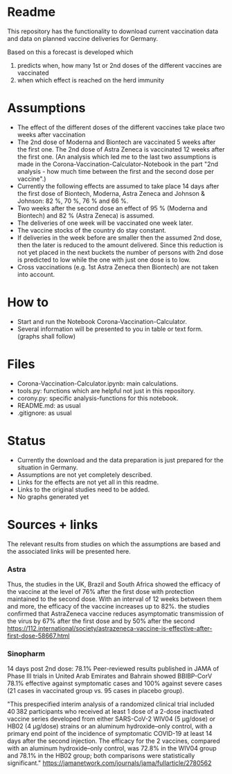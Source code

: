 # Readme

This repository has the functionality to download current vaccination data and data on planned vaccine deliveries for Germany.

Based on this a forecast is developed which 
1. predicts when, how many 1st or 2nd doses of the different vaccines are vaccinated
2. when which effect is reached on the herd immunity

# Assumptions

- The effect of the different doses of the different vaccines take place two weeks after vaccination
- The 2nd dose of Moderna and Biontech are vaccinated 5 weeks after the first one. The 2nd dose of Astra Zeneca is vaccinated 12 weeks after the first one.
  (An analysis which led me to the last two assumptions is made in the Corona-Vaccination-Calculator-Notebook in the part 
  "2nd analysis - how much time between the first and the second dose per vaccine".)
- Currently the following effects are assumed to take place 14 days after the first dose of Biontech, Moderna, Astra Zeneca 
  and Johnson & Johnson: 82 %, 70 %, 76 % and 66 %.
- Two weeks after the second dose an effect of 95 % (Moderna and Biontech) and 82 % (Astra Zeneca) is assumed.
- The deliveries of one week will be vaccinated one week later.
- The vaccine stocks of the country do stay constant.
- If deliveries in the week before are smaller then the assumed 2nd dose, then the later is reduced to the amount delivered. 
Since this reduction is not yet placed in the next buckets the number of persons with 2nd dose is predicted to low while the one with just one dose is to low.
- Cross vaccinations (e.g. 1st Astra Zeneca then Biontech) are not taken into account.

# How to

- Start and run the Notebook Corona-Vaccination-Calculator.
- Several information will be presented to you in table or text form. (graphs shall follow)

# Files

- Corona-Vaccination-Calculator.ipynb: main calculations.
- tools.py: functions which are helpful not just in this repository.
- corony.py: specific analysis-functions for this notebook.
- README.md: as usual
- .gitignore: as usual

# Status

- Currently the download and the data preparation is just prepared for the situation in Germany.
- Assumptions are not yet completely described.
- Links for the effects are not yet all in this readme.
- Links to the original studies need to be added.
- No graphs generated yet

# Sources + links
The relevant results from studies on which the assumptions are based and the associated links will be presented here.

### Astra
Thus, the studies in the UK, Brazil and South Africa showed the efficacy of the vaccine at the level of 76% after the first dose with protection maintained to the second dose. With an interval of 12 weeks between them and more, the efficacy of the vaccine increases up to 82%.
the studies confirmed that AstraZeneca vaccine reduces asymptomatic transmission of the virus by 67% after the first dose and by 50% after the second
https://112.international/society/astrazeneca-vaccine-is-effective-after-first-dose-58667.html

### Sinopharm
14 days post 2nd dose: 78.1%
Peer-reviewed results published in JAMA of Phase III trials in United Arab Emirates and Bahrain showed BBIBP-CorV 78.1% effective against symptomatic cases and 100% against severe cases (21 cases in vaccinated group vs. 95 cases in placebo group).

"This prespecified interim analysis of a randomized clinical trial included 40 382 participants who received at least 1 dose of a 2-dose inactivated vaccine series developed from either SARS-CoV-2 WIV04 (5 µg/dose) or HB02 (4 µg/dose) strains or an aluminum hydroxide–only control, with a primary end point of the incidence of symptomatic COVID-19 at least 14 days after the second injection. The efficacy for the 2 vaccines, compared with an aluminum hydroxide–only control, was 72.8% in the WIV04 group and 78.1% in the HB02 group; both comparisons were statistically significant."
https://jamanetwork.com/journals/jama/fullarticle/2780562